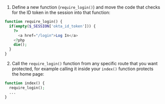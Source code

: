 1. Define a new function (`require_login()`) and move the code that checks for the ID token in the session into that function:

```php
function require_login() {
  if(empty($_SESSION['okta_id_token'])) {
    ?>
      <a href="/login">Log In</a>
    <?php
    die();
  }  
}
```

2. Call the `require_login()` function from any specific route that you want protected, for example calling it inside your `index()` function protects the home page:

```php
function index() {
  require_login();
  ...
}
```